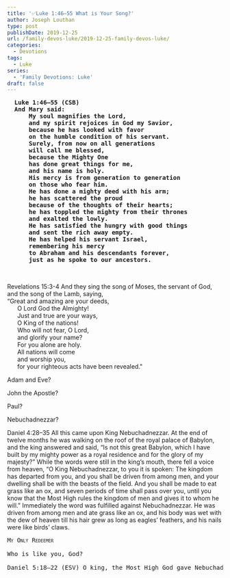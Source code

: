 ```yaml
---
title: '✅Luke 1:46–55 What is Your Song?'
author: Joseph Louthan
type: post
publishDate: 2019-12-25
url: /family-devos-luke/2019-12-25-family-devos-luke/
categories:
  - Devotions
tags:
  - Luke
series:
  - 'Family Devotions: Luke'
draft: false
---
```


<pre>
  <b>Luke 1:46–55 (CSB)
  And Mary said: 
      My soul magnifies the Lord, 
      and my spirit rejoices in God my Savior, 
      because he has looked with favor 
      on the humble condition of his servant. 
      Surely, from now on all generations 
      will call me blessed, 
      because the Mighty One 
      has done great things for me, 
      and his name is holy. 
      His mercy is from generation to generation 
      on those who fear him. 
      He has done a mighty deed with his arm; 
      he has scattered the proud 
      because of the thoughts of their hearts; 
      he has toppled the mighty from their thrones 
      and exalted the lowly. 
      He has satisfied the hungry with good things 
      and sent the rich away empty. 
      He has helped his servant Israel, 
      remembering his mercy 
      to Abraham and his descendants forever, 
      just as he spoke to our ancestors.</b>


</pre>

Revelations 15:3-4 And they sing the song of Moses, the servant of God, and the song of the Lamb, saying,  
“Great and amazing are your deeds,  
      O Lord God the Almighty!  
      Just and true are your ways,  
      O King of the nations!  
      Who will not fear, O Lord,  
      and glorify your name?  
      For you alone are holy.  
      All nations will come  
      and worship you,  
      for your righteous acts have been revealed."

Adam and Eve?

John the Apostle?

Paul?

Nebuchadnezzar?

Daniel 4:28–35 All this came upon King Nebuchadnezzar. At the end of twelve months he was walking on the roof of the royal palace of Babylon, and the king answered and said, “Is not this great Babylon, which I have built by my mighty power as a royal residence and for the glory of my majesty?” While the words were still in the king’s mouth, there fell a voice from heaven, “O King Nebuchadnezzar, to you it is spoken: The kingdom has departed from you, and you shall be driven from among men, and your dwelling shall be with the beasts of the field. And you shall be made to eat grass like an ox, and seven periods of time shall pass over you, until you know that the Most High rules the kingdom of men and gives it to whom he will.” Immediately the word was fulfilled against Nebuchadnezzar. He was driven from among men and ate grass like an ox, and his body was wet with the dew of heaven till his hair grew as long as eagles’ feathers, and his nails were like birds’ claws.

<pre>
<div style="font-variant: small-caps;">My Only Redeemer</div>
Who is like you, God?

Daniel 5:18–22 (ESV) O king, the Most High God gave Nebuchadnezzar your father kingship and greatness and glory and majesty. And because of the greatness that he gave him, all peoples, nations, and languages trembled and feared before him. Whom he would, he killed, and whom he would, he kept alive; whom he would, he raised up, and whom he would, he humbled. But when his heart was lifted up and his spirit was hardened so that he dealt proudly, he was brought down from his kingly throne, and his glory was taken from him. He was driven from among the children of mankind, and his mind was made like that of a beast, and his dwelling was with the wild donkeys. He was fed grass like an ox, and his body was wet with the dew of heaven, until he knew that the Most High God rules the kingdom of mankind and sets over it whom he will. And you his son, Belshazzar, have not humbled your heart, though you knew all this,